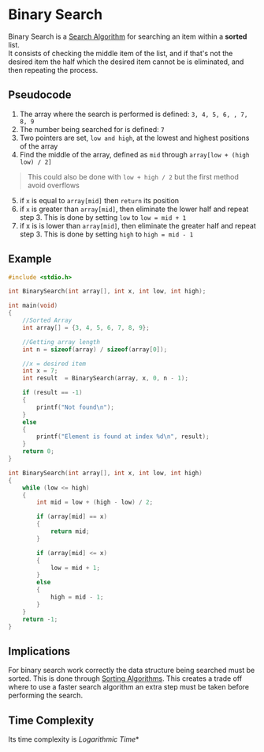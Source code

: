 # Binary Search
Binary Search is a [Search Algorithm](./CS50x_Search-Algorithms.md) for searching an item within a **sorted** list.  
It consists of checking the middle item of the list, and if that's not the desired item the half which the desired item cannot be is eliminated, and then repeating the process.


## Pseudocode
1. The array where the search is performed is defined: 
    `3, 4, 5, 6, , 7, 8, 9`
2. The number being searched for is defined:
    `7`
3. Two pointers are set, `low and high`, at the lowest and highest positions of the array
4. Find the middle of the array, defined as `mid` through `array[low + (high   low) / 2]`
> This could also be done with `low + high / 2` but the first method avoid overflows
5. if `x` is equal to `array[mid]` then `return` its position 
6. if `x` is greater than `array[mid]`, then eliminate the lower half and repeat step 3. This is done by setting `low` to `low = mid + 1`
7. if x is is lower than `array[mid]`, then eliminate the greater half and repeat step 3. This is done by setting `high` to `high = mid - 1`

## Example

```c
#include <stdio.h>

int BinarySearch(int array[], int x, int low, int high);

int main(void)
{
    //Sorted Array
    int array[] = {3, 4, 5, 6, 7, 8, 9};

    //Getting array length
    int n = sizeof(array) / sizeof(array[0]);

    //x = desired item
    int x = 7;
    int result  = BinarySearch(array, x, 0, n - 1);

    if (result == -1)
    {
        printf("Not found\n");
    }
    else
    {
        printf("Element is found at index %d\n", result);
    }
    return 0;
}

int BinarySearch(int array[], int x, int low, int high)
{
    while (low <= high)
    {
        int mid = low + (high - low) / 2;

        if (array[mid] == x)
        {
            return mid;
        }

        if (array[mid] <= x)
        {
            low = mid + 1;
        }
        else
        {
            high = mid - 1;
        }
    }
    return -1;
}

```
## Implications
For binary search work correctly the data structure being searched must be sorted. This is done through [Sorting Algorithms](./CS50x_Sorting-Algorithms.md). This creates a trade off where to use a faster search algorithm an extra step must be taken before performing the search.

## Time Complexity
Its time complexity is *Logarithmic Time**
